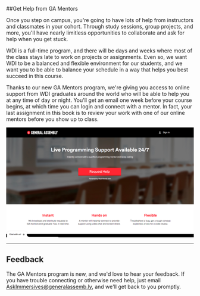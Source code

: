 ##Get Help from GA Mentors

Once you step on campus, you're going to have lots of help from instructors and classmates in your cohort. Through study sessions, group projects, and more, you'll have nearly limitless opportunities to collaborate and ask for help when you get stuck.

WDI is a full-time program, and there will be days and weeks where most of the class stays late to work on projects or assignments. Even so, we want WDI to be a balanced and flexible environment for our students, and we want you to be able to balance your schedule in a way that helps you best succeed in this course.

Thanks to our new GA Mentors program, we're giving you access to online support from WDI graduates around the world who will be able to help you at any time of day or night. You'll get an email one week before your course begins, at which time you can login and connect with a mentor. In fact, your last assignment in this book is to review your work with one of our online mentors before you show up to class.

![GA Mentors Screenshotl](../assets/chapter0/ga_mentors_screenshot.png)

---

## Feedback

The GA Mentors program is new, and we'd love to hear your feedback. If you have trouble connecting or otherwise need help, just email [AskImmersives@generalassemb.ly](AskImmersives@generalassemb.ly), and we'll get back to you promptly.
